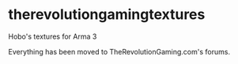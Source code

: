 therevolutiongamingtextures
===========================

Hobo's textures for Arma 3

Everything has been moved to TheRevolutionGaming.com's forums.
